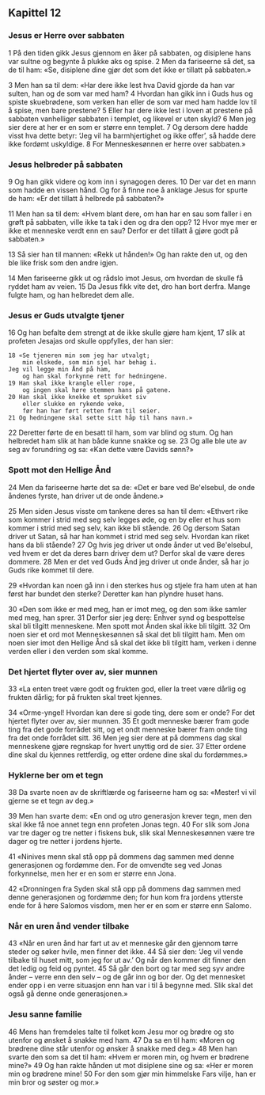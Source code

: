 ## Kapittel 12

### Jesus er Herre over sabbaten

1 På den tiden gikk Jesus gjennom en åker på sabbaten, og disiplene hans var sultne og begynte å plukke aks og spise.
2 Men da fariseerne så det, sa de til ham: «Se, disiplene dine gjør det som det ikke er tillatt på sabbaten.»

3 Men han sa til dem: «Har dere ikke lest hva David gjorde da han var sulten, han og de som var med ham?
4 Hvordan han gikk inn i Guds hus og spiste skuebrødene, som verken han eller de som var med ham hadde lov til å spise, men bare prestene?
5 Eller har dere ikke lest i loven at prestene på sabbaten vanhelliger sabbaten i templet, og likevel er uten skyld?
6 Men jeg sier dere at her er en som er større enn templet.
7 Og dersom dere hadde visst hva dette betyr: ‘Jeg vil ha barmhjertighet og ikke offer’, så hadde dere ikke fordømt uskyldige.
8 For Menneskesønnen er herre over sabbaten.»

### Jesus helbreder på sabbaten

9 Og han gikk videre og kom inn i synagogen deres.
10 Der var det en mann som hadde en vissen hånd. Og for å finne noe å anklage Jesus for spurte de ham: «Er det tillatt å helbrede på sabbaten?»

11 Men han sa til dem: «Hvem blant dere, om han har en sau som faller i en grøft på sabbaten, ville ikke ta tak i den og dra den opp?
12 Hvor mye mer er ikke et menneske verdt enn en sau? Derfor er det tillatt å gjøre godt på sabbaten.»

13 Så sier han til mannen: «Rekk ut hånden!» Og han rakte den ut, og den ble like frisk som den andre igjen.

14 Men fariseerne gikk ut og rådslo imot Jesus, om hvordan de skulle få ryddet ham av veien.
15 Da Jesus fikk vite det, dro han bort derfra. Mange fulgte ham, og han helbredet dem alle.

### Jesus er Guds utvalgte tjener

16 Og han befalte dem strengt at de ikke skulle gjøre ham kjent,
17 slik at profeten Jesajas ord skulle oppfylles, der han sier:

    18 «Se tjeneren min som jeg har utvalgt; 
        min elskede, som min sjel har behag i. 
    Jeg vil legge min Ånd på ham, 
        og han skal forkynne rett for hedningene.
    19 Han skal ikke krangle eller rope, 
        og ingen skal høre stemmen hans på gatene.
    20 Han skal ikke knekke et sprukket siv 
        eller slukke en rykende veke,
        før han har ført retten fram til seier.
    21 Og hedningene skal sette sitt håp til hans navn.»

22 Deretter førte de en besatt til ham, som var blind og stum. Og han helbredet ham slik at han både kunne snakke og se.
23 Og alle ble ute av seg av forundring og sa: «Kan dette være Davids sønn?»

### Spott mot den Hellige Ånd

24 Men da fariseerne hørte det sa de: «Det er bare ved Be'elsebul, de onde åndenes fyrste, han driver ut de onde åndene.»

25 Men siden Jesus visste om tankene deres sa han til dem: «Ethvert rike som kommer i strid med seg selv legges øde, og en by eller et hus som kommer i strid med seg selv, kan ikke bli stående.
26 Og dersom Satan driver ut Satan, så har han kommet i strid med seg selv. Hvordan kan riket hans da bli stående?
27 Og hvis jeg driver ut onde ånder ut ved Be'elsebul, ved hvem er det da deres barn driver dem ut? Derfor skal de være deres dommere.
28 Men er det ved Guds Ånd jeg driver ut onde ånder, så har jo Guds rike kommet til dere.

29 «Hvordan kan noen gå inn i den sterkes hus og stjele fra ham uten at han først har bundet den sterke? Deretter kan han plyndre huset hans.

30 «Den som ikke er med meg, han er imot meg, og den som ikke samler med meg, han sprer.
31 Derfor sier jeg dere: Enhver synd og bespottelse skal bli tilgitt menneskene. Men spott mot Ånden skal ikke bli tilgitt.
32 Om noen sier et ord mot Menneskesønnen så skal det bli tilgitt ham. Men om noen sier imot den Hellige Ånd så skal det ikke bli tilgitt ham, verken i denne verden eller i den verden som skal komme.

### Det hjertet flyter over av, sier munnen

33 «La enten treet være godt og frukten god, eller la treet være dårlig og frukten dårlig; for på frukten skal treet kjennes.

34 «Orme-yngel! Hvordan kan dere si gode ting, dere som er onde? For det hjertet flyter over av, sier munnen.
35 Et godt menneske bærer fram gode ting fra det gode forrådet sitt, og et ondt menneske bærer fram onde ting fra det onde forrådet sitt.
36 Men jeg sier dere at på dommens dag skal menneskene gjøre regnskap for hvert unyttig ord de sier.
37 Etter ordene dine skal du kjennes rettferdig, og etter ordene dine skal du fordømmes.»

### Hyklerne ber om et tegn

38 Da svarte noen av de skriftlærde og fariseerne ham og sa: «Mester! vi vil gjerne se et tegn av deg.»

39 Men han svarte dem: «En ond og utro generasjon krever tegn, men den skal ikke få noe annet tegn enn profeten Jonas tegn.
40 For slik som Jona var tre dager og tre netter i fiskens buk, slik skal Menneskesønnen være tre dager og tre netter i jordens hjerte.

41 «Ninives menn skal stå opp på dommens dag sammen med denne generasjonen og fordømme den. For de omvendte seg ved Jonas forkynnelse, men her er en som er større enn Jona.

42 «Dronningen fra Syden skal stå opp på dommens dag sammen med denne generasjonen og fordømme den; for hun kom fra jordens ytterste ende for å høre Salomos visdom, men her er en som er større enn Salomo.

### Når en uren ånd vender tilbake

43 «Når en uren ånd har fart ut av et menneske går den gjennom tørre steder og søker hvile, men finner det ikke.
44 Så sier den: ‘Jeg vil vende tilbake til huset mitt, som jeg for ut av.’ Og når den kommer dit finner den det ledig og feid og pyntet.
45 Så går den bort og tar med seg syv andre ånder – verre enn den selv – og de går inn og bor der. Og det mennesket ender opp i en verre situasjon enn han var i til å begynne med. Slik skal det også gå denne onde generasjonen.»

### Jesu sanne familie

46 Mens han fremdeles talte til folket kom Jesu mor og brødre og sto utenfor og ønsket å snakke med ham.
47 Da sa en til ham: «Moren og brødrene dine står utenfor og ønsker å snakke med deg.»
48 Men han svarte den som sa det til ham: «Hvem er moren min, og hvem er brødrene mine?»
49 Og han rakte hånden ut mot disiplene sine og sa: «Her er moren min og brødrene mine!
50 For den som gjør min himmelske Fars vilje, han er min bror og søster og mor.»
